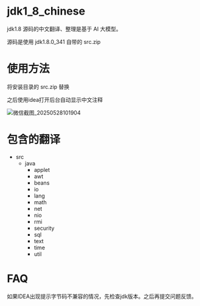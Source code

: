 # jdk1_8_chinese
jdk1.8 源码的中文翻译、整理是基于 AI 大模型。

源码是使用 jdk1.8.0_341 自带的 src.zip

# 使用方法

将安装目录的 src.zip 替换

之后使用idea打开后台自动显示中文注释

![微信截图_20250528101904](https://github.com/user-attachments/assets/6829c705-998f-4a08-b6e3-b1c1e756dd5f)

# 包含的翻译

- src
  - java
    - applet
    - awt
    - beans
    - io
    - lang
    - math
    - net
    - nio
    - rmi
    - security
    - sql
    - text
    - time
    - util

# FAQ

如果IDEA出现提示字节码不兼容的情况，先检查jdk版本。之后再提交问题反馈。
